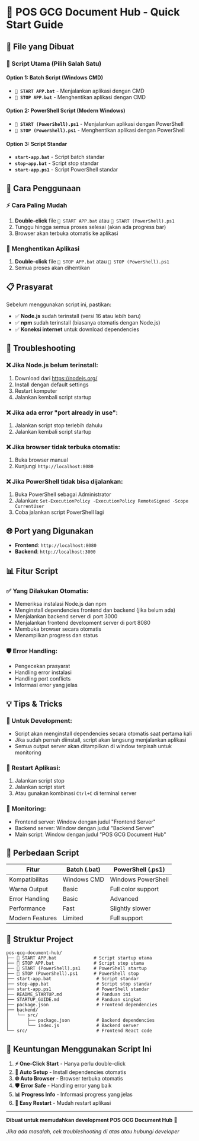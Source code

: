 # 🚀 POS GCG Document Hub - Quick Start Guide

## 📁 File yang Dibuat

### 🎯 Script Utama (Pilih Salah Satu)

#### Option 1: Batch Script (Windows CMD)
- **`🚀 START APP.bat`** - Menjalankan aplikasi dengan CMD
- **`🛑 STOP APP.bat`** - Menghentikan aplikasi dengan CMD

#### Option 2: PowerShell Script (Modern Windows)
- **`🚀 START (PowerShell).ps1`** - Menjalankan aplikasi dengan PowerShell
- **`🛑 STOP (PowerShell).ps1`** - Menghentikan aplikasi dengan PowerShell

#### Option 3: Script Standar
- **`start-app.bat`** - Script batch standar
- **`stop-app.bat`** - Script stop standar
- **`start-app.ps1`** - Script PowerShell standar

## 🎯 Cara Penggunaan

### ⚡ Cara Paling Mudah
1. **Double-click** file `🚀 START APP.bat` atau `🚀 START (PowerShell).ps1`
2. Tunggu hingga semua proses selesai (akan ada progress bar)
3. Browser akan terbuka otomatis ke aplikasi

### 🛑 Menghentikan Aplikasi
1. **Double-click** file `🛑 STOP APP.bat` atau `🛑 STOP (PowerShell).ps1`
2. Semua proses akan dihentikan

## 📋 Prasyarat

Sebelum menggunakan script ini, pastikan:
- ✅ **Node.js** sudah terinstall (versi 16 atau lebih baru)
- ✅ **npm** sudah terinstall (biasanya otomatis dengan Node.js)
- ✅ **Koneksi internet** untuk download dependencies

## 🔧 Troubleshooting

### ❌ Jika Node.js belum terinstall:
1. Download dari https://nodejs.org/
2. Install dengan default settings
3. Restart komputer
4. Jalankan kembali script startup

### ❌ Jika ada error "port already in use":
1. Jalankan script stop terlebih dahulu
2. Jalankan kembali script startup

### ❌ Jika browser tidak terbuka otomatis:
1. Buka browser manual
2. Kunjungi `http://localhost:8080`

### ❌ Jika PowerShell tidak bisa dijalankan:
1. Buka PowerShell sebagai Administrator
2. Jalankan: `Set-ExecutionPolicy -ExecutionPolicy RemoteSigned -Scope CurrentUser`
3. Coba jalankan script PowerShell lagi

## 🌐 Port yang Digunakan

- **Frontend**: `http://localhost:8080`
- **Backend**: `http://localhost:3000`

## 📊 Fitur Script

### ✅ Yang Dilakukan Otomatis:
- Memeriksa instalasi Node.js dan npm
- Menginstall dependencies frontend dan backend (jika belum ada)
- Menjalankan backend server di port 3000
- Menjalankan frontend development server di port 8080
- Membuka browser secara otomatis
- Menampilkan progress dan status

### 🛡️ Error Handling:
- Pengecekan prasyarat
- Handling error instalasi
- Handling port conflicts
- Informasi error yang jelas

## 💡 Tips & Tricks

### 🚀 Untuk Development:
- Script akan menginstall dependencies secara otomatis saat pertama kali
- Jika sudah pernah diinstall, script akan langsung menjalankan aplikasi
- Semua output server akan ditampilkan di window terpisah untuk monitoring

### 🔄 Restart Aplikasi:
1. Jalankan script stop
2. Jalankan script start
3. Atau gunakan kombinasi `Ctrl+C` di terminal server

### 📝 Monitoring:
- Frontend server: Window dengan judul "Frontend Server"
- Backend server: Window dengan judul "Backend Server"
- Main script: Window dengan judul "POS GCG Document Hub"

## 🎨 Perbedaan Script

| Fitur | Batch (.bat) | PowerShell (.ps1) |
|-------|--------------|-------------------|
| Kompatibilitas | Windows CMD | Windows PowerShell |
| Warna Output | Basic | Full color support |
| Error Handling | Basic | Advanced |
| Performance | Fast | Slightly slower |
| Modern Features | Limited | Full support |

## 📁 Struktur Project

```
pos-gcg-document-hub/
├── 🚀 START APP.bat              # Script startup utama
├── 🛑 STOP APP.bat               # Script stop utama
├── 🚀 START (PowerShell).ps1     # PowerShell startup
├── 🛑 STOP (PowerShell).ps1      # PowerShell stop
├── start-app.bat                 # Script standar
├── stop-app.bat                  # Script stop standar
├── start-app.ps1                 # PowerShell standar
├── README_STARTUP.md             # Panduan ini
├── STARTUP_GUIDE.md              # Panduan singkat
├── package.json                  # Frontend dependencies
├── backend/
│   └── src/
│       ├── package.json          # Backend dependencies
│       └── index.js              # Backend server
└── src/                          # Frontend React code
```

## 🎉 Keuntungan Menggunakan Script Ini

1. **⚡ One-Click Start** - Hanya perlu double-click
2. **🔧 Auto Setup** - Install dependencies otomatis
3. **🌐 Auto Browser** - Browser terbuka otomatis
4. **🛡️ Error Safe** - Handling error yang baik
5. **📊 Progress Info** - Informasi progress yang jelas
6. **🔄 Easy Restart** - Mudah restart aplikasi

---
**Dibuat untuk memudahkan development POS GCG Document Hub** 🎉

*Jika ada masalah, cek troubleshooting di atas atau hubungi developer* 